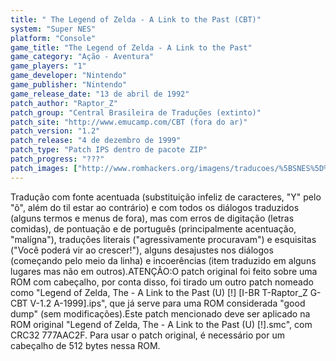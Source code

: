 ```yaml
---
title: " The Legend of Zelda - A Link to the Past (CBT)"
system: "Super NES"
platform: "Console"
game_title: "The Legend of Zelda - A Link to the Past"
game_category: "Ação - Aventura"
game_players: "1"
game_developer: "Nintendo"
game_publisher: "Nintendo"
game_release_date: "13 de abril de 1992"
patch_author: "Raptor_Z"
patch_group: "Central Brasileira de Traduções (extinto)"
patch_site: "http://www.emucamp.com/CBT (fora do ar)"
patch_version: "1.2"
patch_release: "4 de dezembro de 1999"
patch_type: "Patch IPS dentro de pacote ZIP"
patch_progress: "???"
patch_images: ["http://www.romhackers.org/imagens/traducoes/%5BSNES%5D%20The%20Legend%20of%20Zelda%20-%20A%20Link%20to%20the%20Past%20-%20CBT%20-%201.png","http://www.romhackers.org/imagens/traducoes/%5BSNES%5D%20The%20Legend%20of%20Zelda%20-%20A%20Link%20to%20the%20Past%20-%20CBT%20-%202.png","http://www.romhackers.org/imagens/traducoes/%5BSNES%5D%20The%20Legend%20of%20Zelda%20-%20A%20Link%20to%20the%20Past%20-%20CBT%20-%203.png"]
---
```

Tradução com fonte acentuada (substituição infeliz de caracteres, "Y" pelo "õ", além do til estar ao contrário) e com todos os diálogos traduzidos (alguns termos e menus de fora), mas com erros de digitação (letras comidas), de pontuação e de português (principalmente acentuação, "malígna"), traduções literais ("agressivamente procuravam") e esquisitas ("Você poderá vir ao crescer!"), alguns desajustes nos diálogos (começando pelo meio da linha) e incoerências (item traduzido em alguns lugares mas não em outros).ATENÇÃO:O patch original foi feito sobre uma ROM com cabeçalho, por conta disso, foi tirado um outro patch nomeado como "Legend of Zelda, The - A Link to the Past (U) [!] [I-BR T-Raptor_Z G-CBT V-1.2 A-1999].ips", que já serve para uma ROM considerada "good dump" (sem modificações).Este patch mencionado deve ser aplicado na ROM original "Legend of Zelda, The - A Link to the Past (U) [!].smc", com CRC32 777AAC2F. Para usar o patch original, é necessário por um cabeçalho de 512 bytes nessa ROM.
